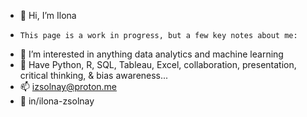 - 👋 Hi, I’m Ilona
-     This page is a work in progress, but a few key notes about me:
- 👀 I’m interested in anything data analytics and machine learning
- 🌱 Have Python, R, SQL, Tableau, Excel, collaboration, presentation, critical thinking, & bias awareness...
- 📫 izsolnay@proton.me
- 📎 in/ilona-zsolnay

<!---
izsolnay/izsolnay is a ✨ special ✨ repository because its `README.md` (this file) appears on your GitHub profile.
You can click the Preview link to take a look at your changes.
--->
